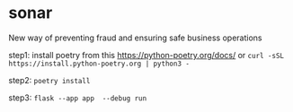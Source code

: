 # sonar
New way of preventing fraud and ensuring safe business operations

step1:
install poetry from this https://python-poetry.org/docs/ or 
`curl -sSL https://install.python-poetry.org | python3 -`

step2:
`poetry install`

step3: `flask --app app  --debug run`